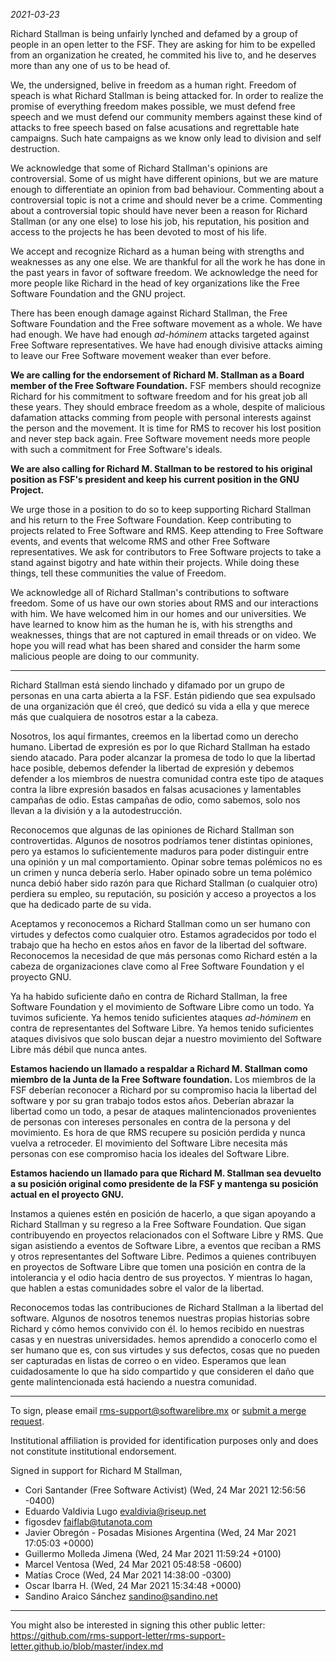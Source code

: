 *2021-03-23*

Richard Stallman is being unfairly lynched and defamed by a group of people in an open letter to the FSF. They are asking for him to be expelled from an organization he created, he commited his live to, and he deserves more than any one of us to be head of. 

We, the undersigned, belive in freedom as a human right. Freedom of speach is what Richard Stallman is being attacked for. In order to realize the promise of everything freedom makes possible, we must defend free speech and we must defend our community members against these kind of attacks to free speech based on false acusations and regrettable hate campaigns. Such hate campaigns as we know only lead to division and self destruction.

We acknowledge that some of Richard Stallman's opinions are controversial. Some of us might have different opinions, but we are mature enough to differentiate an opinion from bad behaviour. Commenting about a controversial topic is not a crime and should never be a crime. Commenting about a controversial topic should have never been a reason for Richard Stallman (or any one else) to lose his job, his reputation, his position and access to the projects he has been devoted to most of his life.

We accept and recognize Richard as a human being with strengths and weaknesses as any one else. We are thankful for all the work he has done in the past years in favor of software freedom. We acknowledge the need for more people like Richard in the head of key organizations like the Free Software Foundation and the GNU project.

There has been enough damage against Richard Stallman, the Free Software Foundation and the Free software movement as a whole. We have had enough. We have had enough *ad-hóminem* attacks targeted against Free Software representatives. We have had enough divisive attacks aiming to leave our Free Software movement weaker than ever before.

**We are calling for the endorsement of Richard M. Stallman as a Board member of the Free Software Foundation.** FSF members should recognize Richard for his commitment to software freedom and for his great job all these years. They should embrace freedom as a whole, despite of malicious dafamation attacks comming from people with personal interests against the person and the movement. It is time for RMS to recover his lost position and never step back again. Free Software movement needs more people with such a commitment for Free Software's ideals. 

**We are also calling for Richard M. Stallman to be restored to his original position as FSF's president and keep his current position in the GNU Project.** 

We urge those in a position to do so to keep supporting Richard Stallman and his return to the Free Software Foundation. Keep contributing to projects related to Free Software and RMS. Keep attending to Free Software events, and events that welcome RMS and other Free Software representatives. We ask for contributors to Free Software projects to take a stand against bigotry and hate within their projects. While doing these things, tell these communities the value of Freedom. 

We acknowledge all of Richard Stallman's contributions to software freedom. Some of us have our own stories about RMS and our interactions with him. We have welcomed him in our homes and our universities. We have learned to know him as the human he is, with his strengths and weaknesses, things that are not captured in email threads or on video. We hope you will read what has been shared and consider the harm some malicious people are doing to our community.

----

Richard Stallman está siendo linchado y difamado por un grupo de personas en una carta abierta a la FSF. Están pidiendo que sea expulsado de una organización que él creó, que dedicó su vida a ella y que merece más que cualquiera de nosotros estar a la cabeza.

Nosotros, los aquí firmantes, creemos en la libertad como un derecho humano. Libertad de expresión es por lo que Richard Stallman ha estado siendo atacado. Para poder alcanzar la promesa de todo lo que la libertad hace posible, debemos defender la libertad de expresión y debemos defender a los miembros de nuestra comunidad contra este tipo de ataques contra la libre expresión basados en falsas acusaciones y lamentables campañas de odio. Estas campañas de odio, como sabemos, solo nos llevan a la división y a la autodestrucción.

Reconocemos que algunas de las opiniones de Richard Stallman son controvertidas. Algunos de nosotros podríamos tener distintas opiniones, pero ya estamos lo suficientemente maduros para poder distinguir entre una opinión y un mal comportamiento. Opinar sobre temas polémicos no es un crimen y nunca debería serlo. Haber opinado sobre un tema polémico nunca debió haber sido razón para que Richard Stallman (o cualquier otro) perdiera su empleo, su reputación, su posición y acceso a proyectos a los que ha dedicado parte de su vida.

Aceptamos y reconocemos a Richard Stallman como un ser humano con virtudes y defectos como cualquier otro. Estamos agradecidos por todo el trabajo que ha hecho en estos años en favor de la libertad del software. Reconocemos la necesidad de que más personas como Richard estén a la cabeza de organizaciones clave como al Free Software Foundation y el proyecto GNU.

Ya ha habido suficiente daño en contra de Richard Stallman, la free Software Foundation y el movimiento de Software Libre como un todo. Ya tuvimos suficiente. Ya hemos tenido suficientes ataques *ad-hóminem* en contra de representantes del Software Libre. Ya hemos tenido suficientes ataques divisivos que solo buscan dejar a nuestro movimiento del Software Libre más débil que nunca antes.

**Estamos haciendo un llamado a respaldar a Richard M. Stallman como miembro de la Junta de la Free Software foundation.** Los miembros de la FSF deberían reconocer a Richard por su compromiso hacia la libertad del software y por su gran trabajo todos estos años. Deberían abrazar la libertad como un todo, a pesar de ataques malintencionados provenientes de personas con intereses personales en contra de la persona y del movimiento. Es hora de que RMS recupere su posición perdida y nunca vuelva a retroceder. El movimiento del Software Libre necesita más personas con ese compromiso hacia los ideales del Software Libre.

**Estamos haciendo un llamado para que Richard M. Stallman sea devuelto a su posición original como presidente de la FSF y mantenga su posición actual en el proyecto GNU.**

Instamos a quienes estén en posición de hacerlo, a que sigan apoyando a Richard Stallman y su regreso a la Free Software Foundation. Que sigan contribuyendo en proyectos relacionados con el Software Libre y RMS. Que sigan asistiendo a eventos de Software Libre, a eventos que reciban a RMS y otros representantes del Software Libre. Pedimos a quienes contribuyen en proyectos de Software Libre que tomen una posición en contra de la intolerancia y el odio hacia dentro de sus proyectos.  Y mientras lo hagan, que hablen a estas comunidades sobre el valor de la libertad.

Reconocemos todas las contribuciones de Richard Stallman a la libertad del software. Algunos de nosotros tenemos nuestras propias historias sobre Richard y cómo hemos convivido con él. lo hemos recibido en nuestras casas y en nuestras universidades. hemos aprendido a conocerlo como el ser humano que es, con sus virtudes y sus defectos, cosas que no pueden ser capturadas en listas de correo o en video. Esperamos que lean cuidadosamente lo que ha sido compartido y que consideren el daño que gente malintencionada está haciendo a nuestra comunidad.

----

To sign, please email <rms-support@softwarelibre.mx> or [submit a merge request](https://gitlab.com/KenjiBrown/rms-open-letter/-/merge_requests/new).

Institutional affiliation is provided for identification purposes only and does not constitute institutional endorsement.

Signed in support for Richard M Stallman,

- Cori Santander (Free Software Activist) (Wed, 24 Mar 2021 12:56:56 -0400)
- Eduardo Valdivia Lugo <evaldivia@riseup.net>
- figosdev <faiflab@tutanota.com>
- Javier Obregón - Posadas Misiones Argentina (Wed, 24 Mar 2021 17:05:03 +0000)
- Guillermo Molleda Jimena (Wed, 24 Mar 2021 11:59:24 +0100)
- Marcel Ventosa (Wed, 24 Mar 2021 05:48:58 -0600)
- Matías Croce (Wed, 24 Mar 2021 14:38:00 -0300)
- Oscar Ibarra H. (Wed, 24 Mar 2021 15:34:48 +0000)
- Sandino Araico Sánchez <sandino@sandino.net>

----

You might also be interested in signing this other public letter: https://github.com/rms-support-letter/rms-support-letter.github.io/blob/master/index.md

